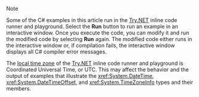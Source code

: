 
> [!NOTE]
> Some of the C# examples in this article run in the [Try.NET](https://dotnet.microsoft.com/platform/try-dotnet) inline code runner and playground. Select the **Run** button to run an example in an interactive window. Once you execute the code, you can modify it and run the modified code by selecting **Run** again. The modified code either runs in the interactive window or, if compilation fails, the interactive window displays all C# compiler error messages. 
>  
> The [local time zone](xref:System.TimeZoneInfo.Local) of the [Try.NET](https://dotnet.microsoft.com/platform/try-dotnet) inline code runner and playground is Coordinated Universal Time, or UTC. This may affect the behavior and the output of examples that illustrate the <xref:System.DateTime>, <xref:System.DateTimeOffset>, and <xref:System.TimeZoneInfo> types and their members.
